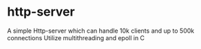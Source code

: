 # http-server
A simple Http-server which can handle 10k clients and up to 500k connections
Utilize multithreading and epoll in C 
